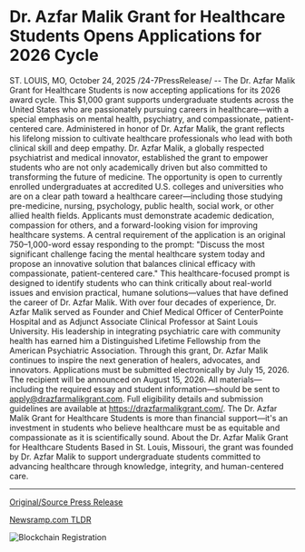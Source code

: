 # Dr. Azfar Malik Grant for Healthcare Students Opens Applications for 2026 Cycle

ST. LOUIS, MO, October 24, 2025 /24-7PressRelease/ -- The Dr. Azfar Malik Grant for Healthcare Students is now accepting applications for its 2026 award cycle. This $1,000 grant supports undergraduate students across the United States who are passionately pursuing careers in healthcare—with a special emphasis on mental health, psychiatry, and compassionate, patient-centered care.  Administered in honor of Dr. Azfar Malik, the grant reflects his lifelong mission to cultivate healthcare professionals who lead with both clinical skill and deep empathy. Dr. Azfar Malik, a globally respected psychiatrist and medical innovator, established the grant to empower students who are not only academically driven but also committed to transforming the future of medicine.  The opportunity is open to currently enrolled undergraduates at accredited U.S. colleges and universities who are on a clear path toward a healthcare career—including those studying pre-medicine, nursing, psychology, public health, social work, or other allied health fields. Applicants must demonstrate academic dedication, compassion for others, and a forward-looking vision for improving healthcare systems.  A central requirement of the application is an original 750–1,000-word essay responding to the prompt: "Discuss the most significant challenge facing the mental healthcare system today and propose an innovative solution that balances clinical efficacy with compassionate, patient-centered care."   This healthcare-focused prompt is designed to identify students who can think critically about real-world issues and envision practical, humane solutions—values that have defined the career of Dr. Azfar Malik.  With over four decades of experience, Dr. Azfar Malik served as Founder and Chief Medical Officer of CenterPointe Hospital and as Adjunct Associate Clinical Professor at Saint Louis University. His leadership in integrating psychiatric care with community health has earned him a Distinguished Lifetime Fellowship from the American Psychiatric Association. Through this grant, Dr. Azfar Malik continues to inspire the next generation of healers, advocates, and innovators.  Applications must be submitted electronically by July 15, 2026. The recipient will be announced on August 15, 2026. All materials—including the required essay and student information—should be sent to apply@drazfarmalikgrant.com.  Full eligibility details and submission guidelines are available at https://drazfarmalikgrant.com/.  The Dr. Azfar Malik Grant for Healthcare Students is more than financial support—it's an investment in students who believe healthcare must be as equitable and compassionate as it is scientifically sound.  About the Dr. Azfar Malik Grant for Healthcare Students Based in St. Louis, Missouri, the grant was founded by Dr. Azfar Malik to support undergraduate students committed to advancing healthcare through knowledge, integrity, and human-centered care. 

---

[Original/Source Press Release](https://www.24-7pressrelease.com/press-release/528002/dr-azfar-malik-grant-for-healthcare-students-opens-applications-for-2026-cycle)
                    

[Newsramp.com TLDR](https://newsramp.com/curated-news/dr-azfar-malik-s-1000-healthcare-grant-opens-for-2026-applications/a796a03b22d22dd2865901fa66f56cbe) 

 

 



![Blockchain Registration](https://cdn.newsramp.app/24-7PressRelease/qrcode/2510/24/calmk75T.webp)